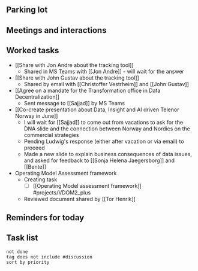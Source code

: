 ## Parking lot
## Meetings and interactions

## Worked tasks
- [[Share with Jon Andre about the tracking tool]]
	- Shared in MS Teams with [[Jon Andre]] - will wait for the answer
- [[Share with John Gustav about the tracking tool]]
	- Shared by email with [[Christoffer Vestrheim]] and [[John Gustav]]
- [[Agree on a mandate for the Transformation office in Data Decentralization]]
	- Sent message to [[Sajjad]] by MS Teams
- [[Co-create presentation about Data, Insight and AI driven Telenor Norway in June]]
	- I will wait for [[Sajjad]] to come out from vacations to ask for the DNA slide and the connection between Norway and Nordics on the commercial strategies
	- Pending Ludwig's response (either after vacation or via email) to proceed
	- Made a new slide to explain business consequences of data issues, and asked for feedback to [[Sonja Helena Jaegersborg]] and [[Bente]]
- Operating Model Assessment framework
	- Creating task
		- [ ] [[Operating Model assessment framework]] #projects/VDOM2_plus 
	- Reviewed document shared by [[Tor Henrik]]
## Reminders for today

## Task list

```tasks
not done
tag does not include #discussion 
sort by priority
```
